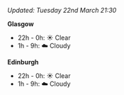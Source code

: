 *Updated: Tuesday 22nd March 21:30*

**Glasgow**

* 22h - 0h: :sunny: Clear
* 1h - 9h: :cloud: Cloudy

**Edinburgh**

* 22h - 0h: :sunny: Clear
* 1h - 9h: :cloud: Cloudy
